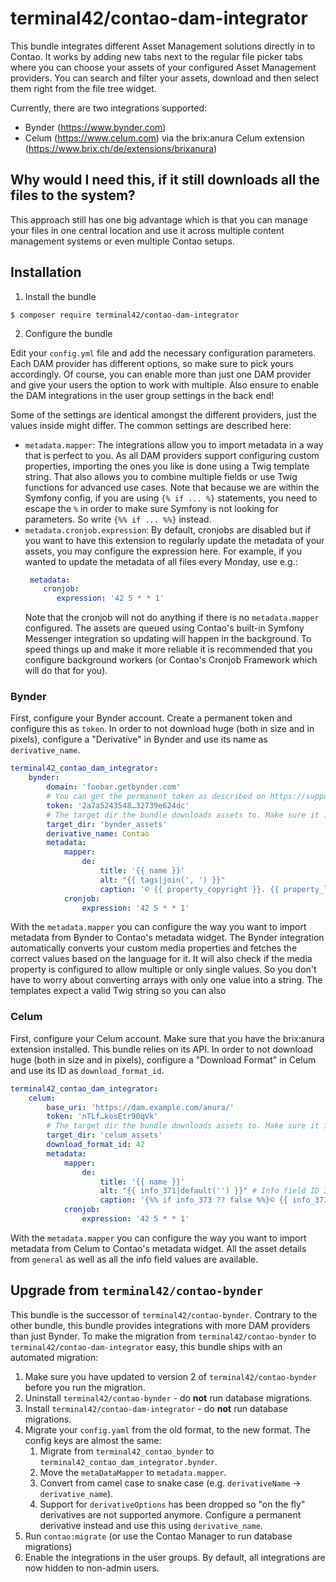 # terminal42/contao-dam-integrator

This bundle integrates different Asset Management solutions directly in to Contao. It works by adding new tabs next to
the regular file picker tabs where you can choose your assets of your configured Asset Management providers. You can 
search and filter your assets, download and then select them right from the file tree widget.

Currently, there are two integrations supported:

* Bynder (https://www.bynder.com)
* Celum (https://www.celum.com) via the brix:anura Celum extension (https://www.brix.ch/de/extensions/brixanura)

## Why would I need this, if it still downloads all the files to the system?

This approach still has one big advantage which is that you can manage your files in one central location and use it 
across multiple content management systems or even multiple Contao setups.

## Installation

1) Install the bundle

```
$ composer require terminal42/contao-dam-integrator
```

2) Configure the bundle

Edit your `config.yml` file and add the necessary configuration parameters. Each DAM provider has different
options, so make sure to pick yours accordingly. Of course, you can enable more than just one DAM provider and
give your users the option to work with multiple. Also ensure to enable the DAM integrations in the user group settings
in the back end!

Some of the settings are identical amongst the different providers, just the values inside might differ. The common
settings are described here:

* `metadata.mapper`: The integrations allow you to import metadata in a way that is perfect to you. As all DAM providers
  support configuring custom properties, importing the ones you like is done using a Twig template string. That also allows
  you to combine multiple fields or use Twig functions for advanced use cases. Note that because we are within the Symfony
  config, if you are using `{% if ... %}` statements, you need to escape the `%` in order to make sure Symfony is not
  looking for parameters. So write `{%% if ... %%}` instead.
* `metadata.cronjob.expression`: By default, cronjobs are disabled but if you want to have this extension to regularly update the
  metadata of your assets, you may configure the expression here. For example, if you wanted to update the metadata of all
  files every Monday, use e.g.:
  ```yaml
   metadata:
      cronjob:
         expression: '42 5 * * 1'
   ```
   Note that the cronjob will not do anything if there is no `metadata.mapper` configured. The assets are queued using
   Contao's built-in Symfony Messenger integration so updating will happen in the background. To speed things up and make
   it more reliable it is recommended that you configure background workers (or Contao's Cronjob Framework which will
   do that for you).

### Bynder

First, configure your Bynder account. Create a permanent token and configure this as `token`.
In order to not download huge (both in size and in pixels), configure a "Derivative" in Bynder and use its name as `derivative_name`.

```yaml
terminal42_contao_dam_integrator:
    bynder:
        domain: 'foobar.getbynder.com'
        # You can get the permanent token as described on https://support.bynder.com/hc/en-us/articles/360013875300-Permanent-Tokens
        token: '2a7a5243548…32739e624dc'
        # The target dir the bundle downloads assets to. Make sure it is RELATIVE to your specified contao.upload_path (In that case it would be default store the images in "files/bynder_assets")
        target_dir: 'bynder_assets'
        derivative_name: Contao
        metadata:
            mapper:
                de:
                    title: '{{ name }}'
                    alt: "{{ tags|join(', ') }}"
                    caption: '© {{ property_copyright }}. {{ property_lizenzart }}'
            cronjob:
                expression: '42 5 * * 1'
```

With the `metadata.mapper` you can configure the way you want to import metadata from Bynder to Contao's metadata widget.
The Bynder integration automatically converts your custom media properties and fetches the correct values based on the language
for it. It will also check if the media property is configured to allow multiple or only single values. So you don't have to worry
about converting arrays with only one value into a string. The templates expect a valid Twig string so you can also 

### Celum

First, configure your Celum account. Make sure that you have the brix:anura extension installed. This bundle relies on its API.
In order to not download huge (both in size and in pixels), configure a "Download Format" in Celum and use its ID as `download_format_id`.

```yaml
terminal42_contao_dam_integrator:
    celum:
        base_uri: 'https://dam.example.com/anura/'
        token: 'nTLf…kosEtr90qVk'
        # The target dir the bundle downloads assets to. Make sure it is RELATIVE to your specified contao.upload_path (In that case it would be default store the images in "files/celum_assets")
        target_dir: 'celum_assets'
        download_format_id: 42
        metadata:
            mapper:
                de:
                    title: '{{ name }}'
                    alt: "{{ info_371|default('') }}" # Info field ID 371 is "Description" in our case
                    caption: '{%% if info_373 ?? false %%}© {{ info_373 }} {%% endif %%}'  # Note the escaping of "%" if you work with if statements
            cronjob:
                expression: '42 5 * * 1'
```

With the `metadata.mapper` you can configure the way you want to import metadata from Celum to Contao's metadata widget.
All the asset details from `general` as well as all the info field values are available.

## Upgrade from `terminal42/contao-bynder`

This bundle is the successor of `terminal42/contao-bynder`. Contrary to the other bundle,
this bundle provides integrations with more DAM providers than just Bynder. To make the
migration from `terminal42/contao-bynder` to `terminal42/contao-dam-integrator` easy, this
bundle ships with an automated migration:

1. Make sure you have updated to version 2 of `terminal42/contao-bynder` before you run the migration.
2. Uninstall `terminal42/contao-bynder` - do **not** run database migrations.
3. Install `terminal42/contao-dam-integrator` - do **not** run database migrations.
4. Migrate your `config.yaml` from the old format, to the new format. The config keys are almost the same:
   1. Migrate from `terminal42_contao_bynder` to `terminal42_contao_dam_integrator.bynder`.
   2. Move the `metaDataMapper` to `metadata.mapper`.
   3. Convert from camel case to snake case (e.g. `derivativeName` -> `derivative_name`). 
   4. Support for `derivativeOptions` has been dropped so "on the fly" derivatives are not supported anymore. Configure
      a permanent derivative instead and use this using `derivative_name`.
5. Run `contao:migrate` (or use the Contao Manager to run database migrations)
6. Enable the integrations in the user groups. By default, all integrations are now hidden to non-admin users.